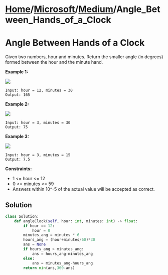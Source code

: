 # [Home](./../../..)/[Microsoft](./../..)/[Medium](./..)/Angle_Between_Hands_of_a_Clock
<h1>Angle Between Hands of a Clock</h1>

<p>
Given two numbers, hour and minutes. Return the smaller angle (in degrees) formed between the hour and the minute hand.

</p>

<b>Example 1:</b>

<img src="https://assets.leetcode.com/uploads/2019/12/26/sample_1_1673.png">
  
    Input: hour = 12, minutes = 30
    Output: 165
    
<b>Example 2:</b>

<img src="https://assets.leetcode.com/uploads/2019/12/26/sample_2_1673.png">

    Input: hour = 3, minutes = 30
    Output: 75
    
<b>Example 3:</b>

<img src="https://assets.leetcode.com/uploads/2019/12/26/sample_3_1673.png">

    Input: hour = 3, minutes = 15
    Output: 7.5

<b>Constraints:</b>

- 1 <= hour <= 12
- 0 <= minutes <= 59
- Answers within 10^-5 of the actual value will be accepted as correct.

<h2>Solution</h2>

```python
class Solution:
    def angleClock(self, hour: int, minutes: int) -> float:
        if hour == 12:
            hour = 0
        minutes_ang = minutes * 6
        hours_ang = (hour+minutes/60)*30
        ans = None
        if hours_ang > minutes_ang:
            ans = hours_ang-minutes_ang
        else:
            ans = minutes_ang-hours_ang
        return min(ans,360-ans)
```
